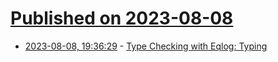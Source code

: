# [Published on 2023-08-08](index.md)

* [2023-08-08, 19:36:29](https://lobste.rs/s/r3ygrr/type_checking_with_eqlog_typing) - [Type Checking with Eqlog: Typing](https://www.mbid.me/posts/type-checking-with-eqlog-typing/)
